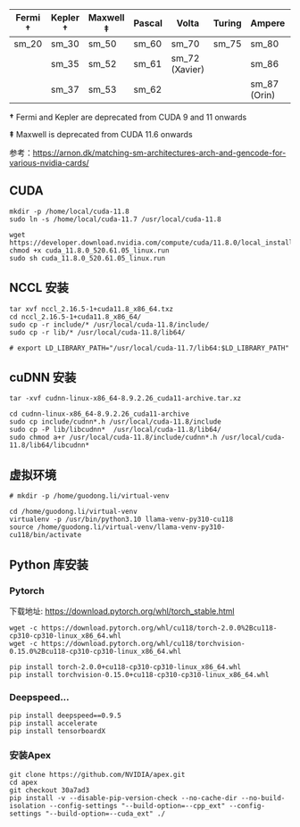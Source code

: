 
| Fermi **†** | Kepler **†** | Maxwell **‡** | Pascal | Volta | Turing | Ampere | Ada (Lovelace) | [Hopper](https://www.nvidia.com/en-us/data-center/hopper-architecture/) |
| --- | --- | --- | --- | --- | --- | --- | --- | --- |
| sm_20 | sm_30 | sm_50 | sm_60 | sm_70 | sm_75 | sm_80 | sm_89 | sm_90 |
|     | sm_35 | sm_52 | sm_61 | sm_72<br>(Xavier) |     | sm_86 |     | sm_90a (Thor) |
|     | sm_37 | sm_53 | sm_62 |     |     | sm_87 (Orin) |     |     |

**†** Fermi and Kepler are deprecated from CUDA 9 and 11 onwards

**‡** Maxwell is deprecated from CUDA 11.6 onwards

参考：https://arnon.dk/matching-sm-architectures-arch-and-gencode-for-various-nvidia-cards/



## CUDA

```
mkdir -p /home/local/cuda-11.8
sudo ln -s /home/local/cuda-11.7 /usr/local/cuda-11.8

wget https://developer.download.nvidia.com/compute/cuda/11.8.0/local_installers/cuda_11.8.0_520.61.05_linux.run
chmod +x cuda_11.8.0_520.61.05_linux.run
sudo sh cuda_11.8.0_520.61.05_linux.run
```


## NCCL 安装

```
tar xvf nccl_2.16.5-1+cuda11.8_x86_64.txz
cd nccl_2.16.5-1+cuda11.8_x86_64/
sudo cp -r include/* /usr/local/cuda-11.8/include/
sudo cp -r lib/* /usr/local/cuda-11.8/lib64/

# export LD_LIBRARY_PATH="/usr/local/cuda-11.7/lib64:$LD_LIBRARY_PATH"
```

## cuDNN 安装

```
tar -xvf cudnn-linux-x86_64-8.9.2.26_cuda11-archive.tar.xz

cd cudnn-linux-x86_64-8.9.2.26_cuda11-archive
sudo cp include/cudnn*.h /usr/local/cuda-11.8/include 
sudo cp -P lib/libcudnn*  /usr/local/cuda-11.8/lib64/
sudo chmod a+r /usr/local/cuda-11.8/include/cudnn*.h /usr/local/cuda-11.8/lib64/libcudnn*
```



## 虚拟环境

```
# mkdir -p /home/guodong.li/virtual-venv

cd /home/guodong.li/virtual-venv
virtualenv -p /usr/bin/python3.10 llama-venv-py310-cu118
source /home/guodong.li/virtual-venv/llama-venv-py310-cu118/bin/activate
```

## Python 库安装

### Pytorch

下载地址: https://download.pytorch.org/whl/torch_stable.html

```
wget -c https://download.pytorch.org/whl/cu118/torch-2.0.0%2Bcu118-cp310-cp310-linux_x86_64.whl
wget -c https://download.pytorch.org/whl/cu118/torchvision-0.15.0%2Bcu118-cp310-cp310-linux_x86_64.whl

pip install torch-2.0.0+cu118-cp310-cp310-linux_x86_64.whl
pip install torchvision-0.15.0+cu118-cp310-cp310-linux_x86_64.whl
```


### Deepspeed...
```
pip install deepspeed==0.9.5
pip install accelerate
pip install tensorboardX
```

### 安装Apex
```
git clone https://github.com/NVIDIA/apex.git
cd apex
git checkout 30a7ad3
pip install -v --disable-pip-version-check --no-cache-dir --no-build-isolation --config-settings "--build-option=--cpp_ext" --config-settings "--build-option=--cuda_ext" ./
```






